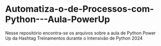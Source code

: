 # Automatiza-o-de-Processos-com-Python---Aula-PowerUp
Nesse repositório encontra-se os arquivos sobre a aula de Python Power Up da Hashtag Treinamentos durante o Intensivão de Python 2024
